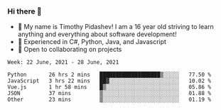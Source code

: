 ### Hi there 👋
- :adult: My name is Timothy Pidashev! I am a 16 year old striving to learn anything and everything about software development!
- :evergreen_tree: Experienced in C#, Python, Java, and Javascript
- 👯 Open to collaborating on projects

<!--START_SECTION:waka-->
```text
Week: 22 June, 2021 - 28 June, 2021

Python       26 hrs 2 mins   ███████████████████▒░░░░░   77.50 % 
JavaScript   3 hrs 22 mins   ██▓░░░░░░░░░░░░░░░░░░░░░░   10.02 % 
Vue.js       1 hr 58 mins    █▒░░░░░░░░░░░░░░░░░░░░░░░   05.86 % 
JSON         37 mins         ▒░░░░░░░░░░░░░░░░░░░░░░░░   01.88 % 
Other        23 mins         ▒░░░░░░░░░░░░░░░░░░░░░░░░   01.19 % 
```
<!--END_SECTION:waka-->
